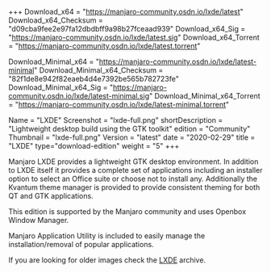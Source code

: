 +++
Download_x64 = "https://manjaro-community.osdn.io/lxde/latest"
Download_x64_Checksum = "d09cba9fee2e97fa12dbdbff9a98b27fceaad939"
Download_x64_Sig = "https://manjaro-community.osdn.io/lxde/latest.sig"
Download_x64_Torrent = "https://manjaro-community.osdn.io/lxde/latest.torrent"

Download_Minimal_x64 = "https://manjaro-community.osdn.io/lxde/latest-minimal"
Download_Minimal_x64_Checksum = "82f1de8e942f82eaeb4d4e7392be565b782723fe"
Download_Minimal_x64_Sig = "https://manjaro-community.osdn.io/lxde/latest-minimal.sig"
Download_Minimal_x64_Torrent = "https://manjaro-community.osdn.io/lxde/latest-minimal.torrent"

Name = "LXDE"
Screenshot = "lxde-full.png"
shortDescription = "Lightweight desktop build using the GTK toolkit"
edition = "Community"
Thumbnail = "lxde-full.png"
Version = "latest"
date = "2020-02-29"
title = "LXDE"
type="download-edition"
weight = "5"
+++

Manjaro LXDE provides a lightweight GTK desktop environment. In addition to LXDE itself it provides a complete set of applications including an installer option to select an Office suite or choose not to install any. Additionally the Kvantum theme manager is provided to provide consistent theming for both QT and GTK applications.

This edition is supported by the Manjaro community and uses Openbox Window Manager.

Manjaro Application Utility is included to easily manage the installation/removal of popular applications.

If you are looking for older images check the [LXDE](https://osdn.net/projects/manjaro-archive/storage/lxde/) archive.
